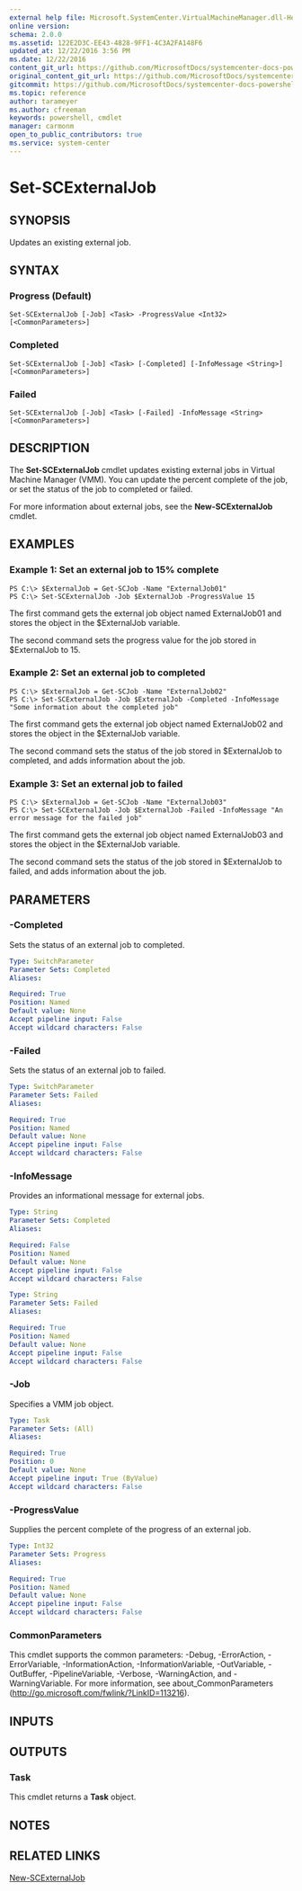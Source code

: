 ```yaml
---
external help file: Microsoft.SystemCenter.VirtualMachineManager.dll-Help.xml
online version: 
schema: 2.0.0
ms.assetid: 122E2D3C-EE43-4828-9FF1-4C3A2FA148F6
updated_at: 12/22/2016 3:56 PM
ms.date: 12/22/2016
content_git_url: https://github.com/MicrosoftDocs/systemcenter-docs-powershell/blob/master/systemcenter-cmdlets/SystemCenter2016/VirtualMachineManager/vlatest/Set-SCExternalJob.md
original_content_git_url: https://github.com/MicrosoftDocs/systemcenter-docs-powershell/blob/master/systemcenter-cmdlets/SystemCenter2016/VirtualMachineManager/vlatest/Set-SCExternalJob.md
gitcommit: https://github.com/MicrosoftDocs/systemcenter-docs-powershell/blob/96e5647587661652225fbdd2c797cd4d59d542bc/systemcenter-cmdlets/SystemCenter2016/VirtualMachineManager/vlatest/Set-SCExternalJob.md
ms.topic: reference
author: tarameyer
ms.author: cfreeman
keywords: powershell, cmdlet
manager: carmonm
open_to_public_contributors: true
ms.service: system-center
---
```


# Set-SCExternalJob

## SYNOPSIS
Updates an existing external job.

## SYNTAX

### Progress (Default)
```
Set-SCExternalJob [-Job] <Task> -ProgressValue <Int32> [<CommonParameters>]
```

### Completed
```
Set-SCExternalJob [-Job] <Task> [-Completed] [-InfoMessage <String>] [<CommonParameters>]
```

### Failed
```
Set-SCExternalJob [-Job] <Task> [-Failed] -InfoMessage <String> [<CommonParameters>]
```

## DESCRIPTION
The **Set-SCExternalJob** cmdlet updates existing external jobs in Virtual Machine Manager (VMM).
You can update the percent complete of the job, or set the status of the job to completed or failed.

For more information about external jobs, see the **New-SCExternalJob** cmdlet.

## EXAMPLES

### Example 1: Set an external job to 15% complete
```
PS C:\> $ExternalJob = Get-SCJob -Name "ExternalJob01"
PS C:\> Set-SCExternalJob -Job $ExternalJob -ProgressValue 15
```

The first command gets the external job object named ExternalJob01 and stores the object in the $ExternalJob variable.

The second command sets the progress value for the job stored in $ExternalJob to 15.

### Example 2: Set an external job to completed
```
PS C:\> $ExternalJob = Get-SCJob -Name "ExternalJob02"
PS C:\> Set-SCExternalJob -Job $ExternalJob -Completed -InfoMessage "Some information about the completed job"
```

The first command gets the external job object named ExternalJob02 and stores the object in the $ExternalJob variable.

The second command sets the status of the job stored in $ExternalJob to completed, and adds information about the job.

### Example 3: Set an external job to failed
```
PS C:\> $ExternalJob = Get-SCJob -Name "ExternalJob03"
PS C:\> Set-SCExternalJob -Job $ExternalJob -Failed -InfoMessage "An error message for the failed job"
```

The first command gets the external job object named ExternalJob03 and stores the object in the $ExternalJob variable.

The second command sets the status of the job stored in $ExternalJob to failed, and adds information about the job.

## PARAMETERS

### -Completed
Sets the status of an external job to completed.

```yaml
Type: SwitchParameter
Parameter Sets: Completed
Aliases: 

Required: True
Position: Named
Default value: None
Accept pipeline input: False
Accept wildcard characters: False
```

### -Failed
Sets the status of an external job to failed.

```yaml
Type: SwitchParameter
Parameter Sets: Failed
Aliases: 

Required: True
Position: Named
Default value: None
Accept pipeline input: False
Accept wildcard characters: False
```

### -InfoMessage
Provides an informational message for external jobs.

```yaml
Type: String
Parameter Sets: Completed
Aliases: 

Required: False
Position: Named
Default value: None
Accept pipeline input: False
Accept wildcard characters: False
```

```yaml
Type: String
Parameter Sets: Failed
Aliases: 

Required: True
Position: Named
Default value: None
Accept pipeline input: False
Accept wildcard characters: False
```

### -Job
Specifies a VMM job object.

```yaml
Type: Task
Parameter Sets: (All)
Aliases: 

Required: True
Position: 0
Default value: None
Accept pipeline input: True (ByValue)
Accept wildcard characters: False
```

### -ProgressValue
Supplies the percent complete of the progress of an external job.

```yaml
Type: Int32
Parameter Sets: Progress
Aliases: 

Required: True
Position: Named
Default value: None
Accept pipeline input: False
Accept wildcard characters: False
```

### CommonParameters
This cmdlet supports the common parameters: -Debug, -ErrorAction, -ErrorVariable, -InformationAction, -InformationVariable, -OutVariable, -OutBuffer, -PipelineVariable, -Verbose, -WarningAction, and -WarningVariable. For more information, see about_CommonParameters (http://go.microsoft.com/fwlink/?LinkID=113216).

## INPUTS

## OUTPUTS

### Task
This cmdlet returns a **Task** object.

## NOTES

## RELATED LINKS

[New-SCExternalJob](xref:SystemCenter2016/VirtualMachineManager/vlatest/New-SCExternalJob.md)

